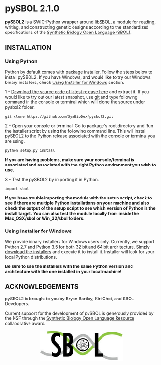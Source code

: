 # pySBOL 2.1.0

**pySBOL2** is a SWIG-Python wrapper around [libSBOL](https://github.com/SynBioDex/libSBOL), a module for reading, writing, and constructing genetic designs according to the standardized specifications of the [Synthetic Biology Open Language (SBOL)](http://www.sbolstandard.org/).  

## INSTALLATION

### Using Python
Python by default comes with package installer. Follow the steps below to install pySBOL2. If you have Windows, and would like to try our Windows binary installers, check [Using Installer for Windows](https://github.com/SynBioDex/pysbol2#Using-Installer-for-Windows) section.

1 - [Download the source code of latest release here](https://github.com/SynBioDex/pysbol2/releases/latest) and extract it.
If you would like to try out our latest snapshot, use [git](https://git-scm.com/) and type following command in the console or terminal which will clone the source under pysbol2 folder.
```
git clone https://github.com/SynBioDex/pysbol2.git
```

2 - Open your console or terminal. Go to package's root directory and Run the installer script by using the following command line. This will install pySBOL2 to the Python release associated with the console or terminal you are using.
```
python setup.py install
```
**If you are having problems, make sure your console/terminal is associated and associated with the right Python environment you wish to use.**

3 - Test the pySBOL2 by importing it in Python.
```
import sbol
```
**If you have trouble importing the module with the setup script, check to see if there are multiple Python installations on your machine and also check the output of the setup script to see which version of Python is the install target. You can also test the module locally from inside the Mac_OSX/sbol or Win_32/sbol folders.**

### Using Installer for Windows

We provide binary installers for Windows users only. Currently, we support Python 2.7 and Python 3.5 for both 32 bit and 64 bit architecture.
Simply [download the installers](https://github.com/SynBioDex/pysbol2/releases/latest) and execute it to install it. Installer will look for your local Python distributions.

**Be sure to use the installers with the same Python version and architecture with the one installed in your local machine!**

## ACKNOWLEDGEMENTS

pySBOL2 is brought to you by Bryan Bartley, Kiri Choi, and SBOL Developers.

Current support for the development of pySBOL is generously provided by the NSF through the [Synthetic Biology Open Language Resource](http://www.nsf.gov/awardsearch/showAward?AWD_ID=1355909) collaborative award.

<p align="center">
  <img src="./logo.jpg" height="100" />
</p>
